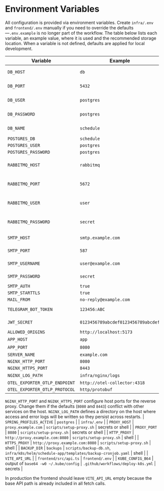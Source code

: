 # Environment Variables

All configuration is provided via environment variables. Create `infra/.env` and
`frontend/.env` manually if you need to override the defaults—`.env.example` is
no longer part of the workflow. The table below lists each variable, an example
value, where it is used and the recommended storage location. When a variable is
not defined, defaults are applied for local
development.

| Variable | Example | Consumed In | Location |
| --- | --- | --- | --- |
| `DB_HOST` | `db` | `backend/src/main/resources/application-postgres.yml`, `scripts/wait-for-db.sh`, `scripts/backup-db.sh` | `infra/.env` |
| `DB_PORT` | `5432` | `backend/src/main/resources/application-postgres.yml`, `scripts/wait-for-db.sh`, `scripts/backup-db.sh` | `infra/.env` |
| `DB_USER` | `postgres` | `backend/src/main/resources/application-postgres.yml`, `scripts/wait-for-db.sh`, `scripts/backup-db.sh` | `infra/.env` |
| `DB_PASSWORD` | `postgres` | `backend/src/main/resources/application-postgres.yml`, `scripts/wait-for-db.sh`, `scripts/backup-db.sh` | `infra/.env` |
| `DB_NAME` | `schedule` | `backend/src/main/resources/application-postgres.yml`, `scripts/wait-for-db.sh`, `scripts/backup-db.sh` | `infra/.env` |
| `POSTGRES_DB` | `schedule` |  | `infra/.env` |
| `POSTGRES_USER` | `postgres` |  | `infra/.env` |
| `POSTGRES_PASSWORD` | `postgres` |  | `infra/.env` |
| `RABBITMQ_HOST` | `rabbitmq` | `infra/k8s/helm/schedule-app/templates/backend-deployment.yaml` | chart values, `infra/.env` |
| `RABBITMQ_PORT` | `5672` | `infra/k8s/helm/schedule-app/templates/backend-deployment.yaml` | chart values, `infra/.env` |
| `RABBITMQ_USER` | `user` | `infra/k8s/helm/schedule-app/templates/rabbitmq-statefulset.yaml` | chart values, `infra/.env` |
| `RABBITMQ_PASSWORD` | `secret` | `infra/k8s/helm/schedule-app/templates/rabbitmq-statefulset.yaml` | chart values, `infra/.env` |
| `SMTP_HOST` | `smtp.example.com` | `backend/src/main/resources/application.yml` | `infra/.env` or secrets |
| `SMTP_PORT` | `587` | `backend/src/main/resources/application.yml` | `infra/.env` or secrets |
| `SMTP_USERNAME` | `user@example.com` | `backend/src/main/resources/application.yml` | `infra/.env` or secrets |
| `SMTP_PASSWORD` | `secret` | `backend/src/main/resources/application.yml` | `infra/.env` or secrets |
| `SMTP_AUTH` | `true` | `backend/src/main/resources/application.yml` | `infra/.env` |
| `SMTP_STARTTLS` | `true` | `backend/src/main/resources/application.yml` | `infra/.env` |
| `MAIL_FROM` | `no-reply@example.com` | `backend/src/main/resources/application.yml` | `infra/.env` |
| `TELEGRAM_BOT_TOKEN` | `123456:ABC` | `backend/src/main/resources/application.yml` | `infra/.env` or secrets |
| `JWT_SECRET` | `0123456789abcdef0123456789abcdef` | `backend/src/main/resources/application.yml` | `infra/.env` or secrets |
| `ALLOWED_ORIGINS` | `http://localhost:5173` | `backend/src/main/java/com/example/scheduletracker/config/CorsConfig.java` | `infra/.env` |
| `APP_HOST` | `app` | `infra/nginx/nginx.conf.template`, `infra/nginx/docker-entrypoint.sh` | `infra/.env` |
| `APP_PORT` | `8080` | `infra/nginx/nginx.conf.template`, `infra/nginx/docker-entrypoint.sh` | `infra/.env` |
| `SERVER_NAME` | `example.com` | `infra/nginx/nginx.conf.template` | `infra/.env` |
| `NGINX_HTTP_PORT` | `8080` |  | `infra/.env` |
| `NGINX_HTTPS_PORT` | `8443` |  | `infra/.env` |
| `NGINX_LOG_PATH` | `infra/nginx/logs` | host path | n/a |
| `OTEL_EXPORTER_OTLP_ENDPOINT` | `http://otel-collector:4318` | `infra/app.yml` | `infra/.env` |
| `OTEL_EXPORTER_OTLP_PROTOCOL` | `http/protobuf` | `infra/app.yml` | `infra/.env` |

`NGINX_HTTP_PORT` and `NGINX_HTTPS_PORT` configure host ports for the reverse proxy. Change them if the
defaults (`8080` and `8443`) conflict with other services on the host. `NGINX_LOG_PATH` defines a directory on the host where access and error logs will be written so they persist across restarts.
| `SPRING_PROFILES_ACTIVE` | `postgres` |  | `infra/.env` |
| `PROXY_HOST` | `proxy.example.com` | `scripts/setup-proxy.sh` | secrets or shell |
| `PROXY_PORT` | `8080` | `scripts/setup-proxy.sh` | secrets or shell |
| `HTTP_PROXY` | `http://proxy.example.com:8080` | `scripts/setup-proxy.sh` | shell |
| `HTTPS_PROXY` | `http://proxy.example.com:8080` | `scripts/setup-proxy.sh` | shell |
| `BACKUP_DIR` | `backups` | `scripts/backup-db.sh`, `infra/k8s/helm/schedule-app/templates/backup-cronjob.yaml` | shell |
| `VITE_API_URL` |  | `frontend/src/api.ts` | `frontend/.env` |
| `KUBE_CONFIG_B64` | output of `base64 -w0 ~/.kube/config` | `.github/workflows/deploy-k8s.yml` | secrets |

In production the frontend should leave `VITE_API_URL` empty because the base API path is already included in all fetch calls.

